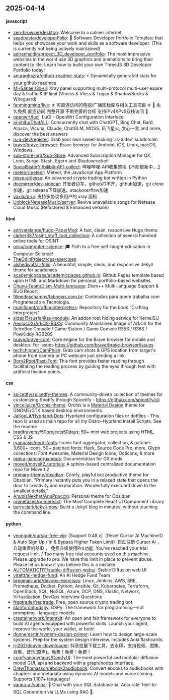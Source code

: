 ## 2025-04-14

#### javascript
* [zen-browser/desktop](https://github.com/zen-browser/desktop): Welcome to a calmer internet
* [saadpasta/developerFolio](https://github.com/saadpasta/developerFolio): 🚀 Software Developer Portfolio Template that helps you showcase your work and skills as a software developer. (This is currently not being actively maintained)
* [adrianhajdin/project_3D_developer_portfolio](https://github.com/adrianhajdin/project_3D_developer_portfolio): The most impressive websites in the world use 3D graphics and animations to bring their content to life. Learn how to build your own ThreeJS 3D Developer Portfolio today!
* [anuraghazra/github-readme-stats](https://github.com/anuraghazra/github-readme-stats): ⚡ Dynamically generated stats for your github readmes
* [MHSanaei/3x-ui](https://github.com/MHSanaei/3x-ui): Xray panel supporting multi-protocol multi-user expire day & traffic & IP limit (Vmess & Vless & Trojan & ShadowSocks & Wireguard)
* [fanmingming/live](https://github.com/fanmingming/live): ✯ 可直连访问的电视/广播图标库与相关工具项目 ✯ 🔕 永久免费 直连访问 完整开源 不断完善的台标 支持IPv4/IPv6双栈访问 🔕
* [openwrt/luci](https://github.com/openwrt/luci): LuCI - OpenWrt Configuration Interface
* [ai-shifu/ChatALL](https://github.com/ai-shifu/ChatALL): Concurrently chat with ChatGPT, Bing Chat, Bard, Alpaca, Vicuna, Claude, ChatGLM, MOSS, 讯飞星火, 文心一言 and more, discover the best answers
* [is-a-dev/register](https://github.com/is-a-dev/register): Grab your own sweet-looking '.is-a.dev' subdomain.
* [brave/brave-browser](https://github.com/brave/brave-browser): Brave browser for Android, iOS, Linux, macOS, Windows.
* [sub-store-org/Sub-Store](https://github.com/sub-store-org/Sub-Store): Advanced Subscription Manager for QX, Loon, Surge, Stash, Egern and Shadowrocket!
* [SocialSisterYi/bilibili-API-collect](https://github.com/SocialSisterYi/bilibili-API-collect): 哔哩哔哩-API收集整理【不断更新中....】
* [meteor/meteor](https://github.com/meteor/meteor): Meteor, the JavaScript App Platform
* [jesse-ai/jesse](https://github.com/jesse-ai/jesse): An advanced crypto trading bot written in Python
* [docmirror/dev-sidecar](https://github.com/docmirror/dev-sidecar): 开发者边车，github打不开，github加速，git clone加速，git release下载加速，stackoverflow加速
* [vaxilu/x-ui](https://github.com/vaxilu/x-ui): 支持多协议多用户的 xray 面板
* [UnblockNeteaseMusic/server](https://github.com/UnblockNeteaseMusic/server): Revive unavailable songs for Netease Cloud Music (Refactored & Enhanced version)

#### html
* [adityatelange/hugo-PaperMod](https://github.com/adityatelange/hugo-PaperMod): A fast, clean, responsive Hugo theme.
* [cipher387/osint_stuff_tool_collection](https://github.com/cipher387/osint_stuff_tool_collection): A collection of several hundred online tools for OSINT
* [ossu/computer-science](https://github.com/ossu/computer-science): 🎓 Path to a free self-taught education in Computer Science!
* [TheOdinProject/css-exercises](https://github.com/TheOdinProject/css-exercises): 
* [alshedivat/al-folio](https://github.com/alshedivat/al-folio): A beautiful, simple, clean, and responsive Jekyll theme for academics
* [academicpages/academicpages.github.io](https://github.com/academicpages/academicpages.github.io): Github Pages template based upon HTML and Markdown for personal, portfolio-based websites.
* [Chuyu-Team/Dism-Multi-language](https://github.com/Chuyu-Team/Dism-Multi-language): Dism++ Multi-language Support & BUG Report
* [filipedeschamps/tabnews.com.br](https://github.com/filipedeschamps/tabnews.com.br): Conteúdos para quem trabalha com Programação e Tecnologia.
* [munificent/craftinginterpreters](https://github.com/munificent/craftinginterpreters): Repository for the book "Crafting Interpreters"
* [sidex15/susfs4ksu-module](https://github.com/sidex15/susfs4ksu-module): An addon root hiding service for KernelSU
* [AeolusUX/ArkOS-R3XS](https://github.com/AeolusUX/ArkOS-R3XS): Community Maintained Image of ArkOS for the RetroBox Console / Game Station / Game Consoie R35S / R36S / PowKiddy RGB20S
* [brave/brave-core](https://github.com/brave/brave-core): Core engine for the Brave browser for mobile and desktop. For issues https://github.com/brave/brave-browser/issues
* [techchipnet/CamPhish](https://github.com/techchipnet/CamPhish): Grab cam shots & GPS location from target's phone front camera or PC webcam just sending a link.
* [Born2Root/Fast-Font](https://github.com/Born2Root/Fast-Font): This font provides faster reading through facilitating the reading process by guiding the eyes through text with artificial fixation points.

#### css
* [spicetify/spicetify-themes](https://github.com/spicetify/spicetify-themes): A community-driven collection of themes for customizing Spotify through Spicetify - https://github.com/spicetify/cli
* [vinceliuice/Orchis-theme](https://github.com/vinceliuice/Orchis-theme): Orchis is a [Material Design](https://material.io) theme for GNOME/GTK based desktop environments.
* [JaKooLit/Hyprland-Dots](https://github.com/JaKooLit/Hyprland-Dots): Hyprland configuration files or dotfiles - This repo is used as main repo for all my Distro-Hyprland Install Scripts. See the readme
* [bradtraversy/50projects50days](https://github.com/bradtraversy/50projects50days): 50+ mini web projects using HTML, CSS & JS
* [ryanoasis/nerd-fonts](https://github.com/ryanoasis/nerd-fonts): Iconic font aggregator, collection, & patcher. 3,600+ icons, 50+ patched fonts: Hack, Source Code Pro, more. Glyph collections: Font Awesome, Material Design Icons, Octicons, & more
* [opera-gaming/gxmods](https://github.com/opera-gaming/gxmods): Documentation for GX mods
* [moveit/moveit2_tutorials](https://github.com/moveit/moveit2_tutorials): A sphinx-based centralized documentation repo for MoveIt 2
* [primary-theme/obsidian](https://github.com/primary-theme/obsidian): Comfy, playful but productive theme for Obsidian. "Primary instantly puts you in a relaxed state that opens the door to creativity and exploration. Wonderfully executed down to the smallest details,"
* [AnubisNekhet/AnuPpuccin](https://github.com/AnubisNekhet/AnuPpuccin): Personal theme for Obsidian
* [primefaces/primereact](https://github.com/primefaces/primereact): The Most Complete React UI Component Library
* [barryclark/jekyll-now](https://github.com/barryclark/jekyll-now): Build a Jekyll blog in minutes, without touching the command line.

#### python
* [yeongpin/cursor-free-vip](https://github.com/yeongpin/cursor-free-vip): [Support 0.48.x]（Reset Cursor AI MachineID & Auto Sign Up / In & Bypass Higher Token Limit）自动注册 Cursor Ai ，自动重置机器ID ， 免费升级使用Pro功能: You've reached your trial request limit. / Too many free trial accounts used on this machine. Please upgrade to pro. We have this limit in place to prevent abuse. Please let us know if you believe this is a mistake.
* [AUTOMATIC1111/stable-diffusion-webui](https://github.com/AUTOMATIC1111/stable-diffusion-webui): Stable Diffusion web UI
* [virattt/ai-hedge-fund](https://github.com/virattt/ai-hedge-fund): An AI Hedge Fund Team
* [bregman-arie/devops-exercises](https://github.com/bregman-arie/devops-exercises): Linux, Jenkins, AWS, SRE, Prometheus, Docker, Python, Ansible, Git, Kubernetes, Terraform, OpenStack, SQL, NoSQL, Azure, GCP, DNS, Elastic, Network, Virtualization. DevOps Interview Questions
* [freqtrade/freqtrade](https://github.com/freqtrade/freqtrade): Free, open source crypto trading bot
* [stanfordnlp/dspy](https://github.com/stanfordnlp/dspy): DSPy: The framework for programming—not prompting—language models
* [crestalnetwork/intentkit](https://github.com/crestalnetwork/intentkit): An open and fair framework for everyone to build AI agents equipped with powerful skills. Launch your agent, improve the world, your wallet, or both!
* [donnemartin/system-design-primer](https://github.com/donnemartin/system-design-primer): Learn how to design large-scale systems. Prep for the system design interview. Includes Anki flashcards.
* [jiji262/douyin-downloader](https://github.com/jiji262/douyin-downloader): 抖音批量下载工具，去水印，支持视频、图集、合集、音乐(原声)。免费！免费！免费！
* [comfyanonymous/ComfyUI](https://github.com/comfyanonymous/ComfyUI): The most powerful and modular diffusion model GUI, api and backend with a graph/nodes interface.
* [DrewThomasson/ebook2audiobook](https://github.com/DrewThomasson/ebook2audiobook): Convert ebooks to audiobooks with chapters and metadata using dynamic AI models and voice cloning. Supports 1,107+ languages!
* [vanna-ai/vanna](https://github.com/vanna-ai/vanna): 🤖 Chat with your SQL database 📊. Accurate Text-to-SQL Generation via LLMs using RAG 🔄.
